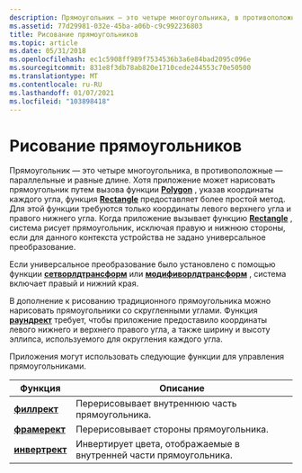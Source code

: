 ```yaml
---
description: Прямоугольник — это четыре многоугольника, в противоположные — параллельные и равные длине.
ms.assetid: 77d29981-032e-45ba-a06b-c9c992236803
title: Рисование прямоугольников
ms.topic: article
ms.date: 05/31/2018
ms.openlocfilehash: ec1c5908ff989f7534536b3a6e84bad2095c096e
ms.sourcegitcommit: 831e8f3db78ab820e1710cede244553c70e50500
ms.translationtype: MT
ms.contentlocale: ru-RU
ms.lasthandoff: 01/07/2021
ms.locfileid: "103898418"
---
```

# <a name="drawing-rectangles"></a>Рисование прямоугольников

Прямоугольник — это четыре многоугольника, в противоположные — параллельные и равные длине. Хотя приложение может нарисовать прямоугольник путем вызова функции [**Polygon**](/windows/desktop/api/Wingdi/nf-wingdi-polygon) , указав координаты каждого угла, функция [**Rectangle**](/windows/desktop/api/Wingdi/nf-wingdi-rectangle) предоставляет более простой метод. Для этой функции требуются только координаты левого верхнего угла и правого нижнего угла. Когда приложение вызывает функцию [**Rectangle**](/windows/win32/api/wingdi/nf-wingdi-rectangle) , система рисует прямоугольник, исключая правую и нижнюю стороны, если для данного контекста устройства не задано универсальное преобразование.

Если универсальное преобразование было установлено с помощью функции [**сетворлдтрансформ**](/windows/desktop/api/Wingdi/nf-wingdi-setworldtransform) или [**модифиворлдтрансформ**](/windows/desktop/api/Wingdi/nf-wingdi-modifyworldtransform) , система включает правый и нижний края.

В дополнение к рисованию традиционного прямоугольника можно нарисовать прямоугольники со скругленными углами. Функция [**раундрект**](/windows/desktop/api/Wingdi/nf-wingdi-roundrect) требует, чтобы приложение предоставило координаты левого нижнего и верхнего правого угла, а также ширину и высоту эллипса, используемого для округления каждого угла.

Приложения могут использовать следующие функции для управления прямоугольниками.



| Функция                         | Описание                                                        |
|----------------------------------|--------------------------------------------------------------------|
| [**филлрект**](/windows/desktop/api/Winuser/nf-winuser-fillrect)     | Перерисовывает внутреннюю часть прямоугольника.                              |
| [**фрамерект**](/windows/desktop/api/Winuser/nf-winuser-framerect)   | Перерисовывает стороны прямоугольника.                                  |
| [**инвертрект**](/windows/desktop/api/Winuser/nf-winuser-invertrect) | Инвертирует цвета, отображаемые в внутренней части прямоугольника. |



 

 

 

